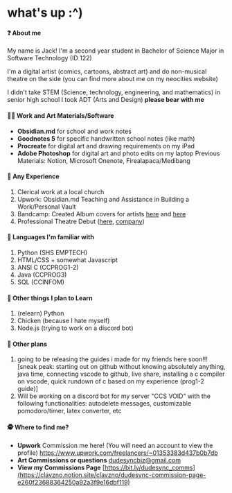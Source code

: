 # what's up :^)
#### ❓ About me
My name is Jack! I'm a second year student in Bachelor of Science Major in Software Technology (ID 122)

I'm a digital artist (comics, cartoons, abstract art) and do non-musical theatre on the side (you can find more about me on my neocities website)

I didn't take STEM (Science, technology, engineering, and mathematics) in senior high school I took ADT (Arts and Design) **please bear with me**

#### 🧑‍💻 Work and Art Materials/Software
* **Obsidian.md** for school and work notes
* **Goodnotes 5** for specific handwritten school notes (like math)
* **Procreate** for digital art and drawing requirements on my iPad
* **Adobe Photoshop** for digital art and photo edits on my laptop
Previous Materials: Notion, Microsoft Onenote, Firealapaca/Medibang

#### 🏢 Any Experience
1. Clerical work at a local church
2. Upwork: Obsidian.md Teaching and Assistance in Building a Work/Personal Vault
3. Bandcamp: Created Album covers for artists [here](https://faxgang.bandcamp.com/album/cells) and [here](https://jexno.bandcamp.com/album/no-fun)
4. Professional Theatre Debut ([here](https://www.broadwayworld.com/philippines/article/Photo-Flash-First-Look-at-ANG-PAGLILITIS-KAY-MANG-SERAPIO-50th-Anniversary-Production-20180910), [company](https://www.theatretitas.com/))

#### 🤯 Languages I'm familiar with
1. Python (SHS EMPTECH)
2. HTML/CSS + somewhat Javascript
3. ANSI C (CCPROG1-2)
4. Java (CCPROG3)
5. SQL (CCINFOM)

#### 🧠 Other things I plan to Learn
1. (relearn) Python
2. Chicken (because I hate myself)
3. Node.js (trying to work on a discord bot)

#### 🫠 Other plans
1. going to be releasing the guides i made for my friends here soon!!! [sneak peak: starting out on github without knowing absolutely anything, java time, connecting vscode to github, live share, installing a c compiler on vscode, quick rundown of c based on my experience (prog1-2 guide)]
2. Will be working on a discord bot for my server "CCS VOID" with the following functionalities: autodelete messages, customizable pomodoro/timer, latex converter, etc 

#### 🕵️ Where to find me?
* **Upwork** Commission me here! (You will need an account to view the profile) https://www.upwork.com/freelancers/~01353383d437b0b7db
* **Art Commissions or questions** dudesyncbiz@gmail.com
* **View my Commissions Page** [https://bit.ly/dudesync_comms](https://clavzno.notion.site/clavzno/dudesync-commission-page-e260f23688364250a92a3f9e16dbf119)
